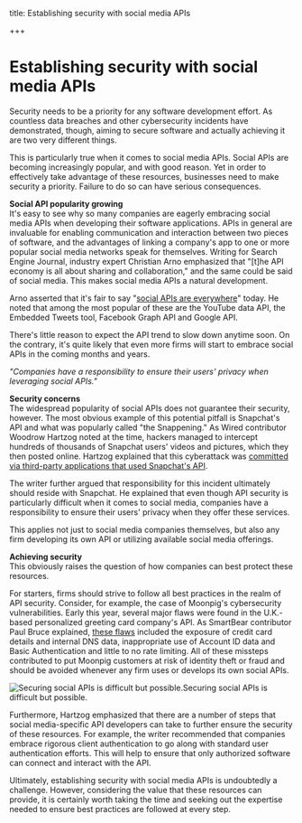 title: Establishing security with social media APIs

+++


# Establishing security with social media APIs

Security needs to be a priority for any software development effort. As countless data breaches and other cybersecurity incidents have demonstrated, though, aiming to secure software and actually achieving it are two very different things. 

This is particularly true when it comes to social media APIs. Social APIs are becoming increasingly popular, and with good reason. Yet in order to effectively take advantage of these resources, businesses need to make security a priority. Failure to do so can have serious consequences.

**Social API popularity growing**  
It's easy to see why so many companies are eagerly embracing social media APIs when developing their software applications. APIs in general are invaluable for enabling communication and interaction between two pieces of software, and the advantages of linking a company's app to one or more popular social media networks speak for themselves. Writing for Search Engine Journal, industry expert Christian Arno emphasized that "[t]he API economy is all about sharing and collaboration," and the same could be said of social media. This makes social media APIs a natural development. 

Arno asserted that it's fair to say "[social APIs are everywhere](http://www.searchenginejournal.com/advantages-social-media-apis/117299/)" today. He noted that among the most popular of these are the YouTube data API, the Embedded Tweets tool, Facebook Graph API and Google API.

There's little reason to expect the API trend to slow down anytime soon. On the contrary, it's quite likely that even more firms will start to embrace social APIs in the coming months and years.

_"Companies have a responsibility to ensure their users' privacy when leveraging social APIs."_

**Security concerns**  
The widespread popularity of social APIs does not guarantee their security, however. The most obvious example of this potential pitfall is Snapchat's API and what was popularly called "the Snappening." As Wired contributor Woodrow Hartzog noted at the time, hackers managed to intercept hundreds of thousands of Snapchat users' videos and pictures, which they then posted online. Hartzog explained that this cyberattack was [committed via third-party applications that used Snapchat's API](http://www.wired.com/2014/10/the-snappening-is-not-your-fault/). 

The writer further argued that responsibility for this incident ultimately should reside with Snapchat. He explained that even though API security is particularly difficult when it comes to social media, companies have a responsibility to ensure their users' privacy when they offer these services. 

This applies not just to social media companies themselves, but also any firm developing its own API or utilizing available social media offerings.

**Achieving security**  
This obviously raises the question of how companies can best protect these resources.

For starters, firms should strive to follow all best practices in the realm of API security. Consider, for example, the case of Moonpig's cybersecurity vulnerabilities. Early this year, several major flaws were found in the U.K.-based personalized greeting card company's API. As SmartBear contributor Paul Bruce explained, [these flaws](http://blog.smartbear.com/readyapi/avoid-pulling-a-moonpig-by-security-testing-your-api/) included the exposure of credit card details and internal DNS data, inappropriate use of Account ID data and Basic Authentication and little to no rate limiting. All of these missteps contributed to put Moonpig customers at risk of identity theft or fraud and should be avoided whenever any firm uses or develops its own social APIs. 

![Securing social APIs is difficult but possible.](http://pictures.brafton.com/x_0_0_0_14114027_800.jpg)Securing social APIs is difficult but possible.

Furthermore, Hartzog emphasized that there are a number of steps that social media-specific API developers can take to further ensure the security of these resources. For example, the writer recommended that companies embrace rigorous client authentication to go along with standard user authentication efforts. This will help to ensure that only authorized software can connect and interact with the API.

Ultimately, establishing security with social media APIs is undoubtedly a challenge. However, considering the value that these resources can provide, it is certainly worth taking the time and seeking out the expertise needed to ensure best practices are followed at every step.
